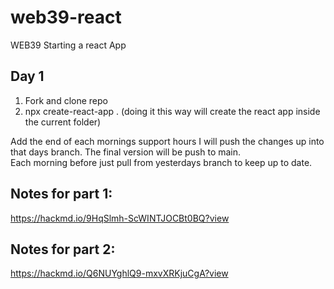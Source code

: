 # web39-react
WEB39 Starting a react App

## Day 1
1. Fork and clone repo
2. npx create-react-app . (doing it this way will create the react app inside the current folder)

Add the end of each mornings support hours I will push the changes up into that days branch.  The final version will be push to main.  
Each morning before just pull from yesterdays branch to keep up to date.


## Notes for part 1:
https://hackmd.io/9HqSlmh-ScWINTJOCBt0BQ?view

## Notes for part 2: 
https://hackmd.io/Q6NUYghlQ9-mxvXRKjuCgA?view